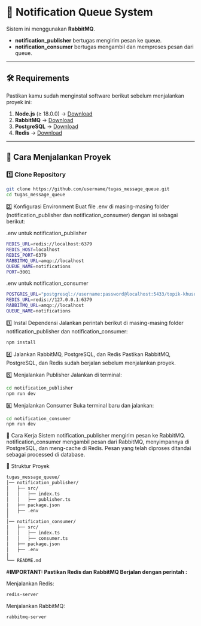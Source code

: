 # 📌 Notification Queue System

Sistem ini menggunakan **RabbitMQ**.  
- **notification_publisher** bertugas mengirim pesan ke queue.  
- **notification_consumer** bertugas mengambil dan memproses pesan dari queue.  

---

## 🛠 Requirements

Pastikan kamu sudah menginstal software berikut sebelum menjalankan proyek ini:

1. **Node.js** (≥ 18.0.0) → [Download](https://nodejs.org/en/download/)
2. **RabbitMQ** → [Download](https://www.rabbitmq.com/download.html)
3. **PostgreSQL** → [Download](https://www.postgresql.org/download/)
4. **Redis** → [Download](https://redis.io/download/)

---

## 🚀 Cara Menjalankan Proyek

### 1️⃣ Clone Repository
```bash
git clone https://github.com/username/tugas_message_queue.git
cd tugas_message_queue

```

2️⃣ Konfigurasi Environment
Buat file .env di masing-masing folder (notification_publisher dan notification_consumer) dengan isi sebagai berikut:

.env untuk notification_publisher
```bash
REDIS_URL=redis://localhost:6379
REDIS_HOST=localhost
REDIS_PORT=6379
RABBITMQ_URL=amqp://localhost
QUEUE_NAME=notifications
PORT=3001
```

.env untuk notification_consumer
```bash
POSTGRES_URL="postgresql://username:password@localhost:5433/topik-khusus-messageQueue"
REDIS_URL=redis://127.0.0.1:6379
RABBITMQ_URL=amqp://localhost
QUEUE_NAME=notifications
```

3️⃣ Instal Dependensi
Jalankan perintah berikut di masing-masing folder notification_publisher dan notification_consumer:

```bash
npm install
```

4️⃣ Jalankan RabbitMQ, PostgreSQL, dan Redis
Pastikan RabbitMQ, PostgreSQL, dan Redis sudah berjalan sebelum menjalankan proyek.

5️⃣ Menjalankan Publisher
Jalankan di terminal:
```bash
cd notification_publisher
npm run dev
```

6️⃣ Menjalankan Consumer
Buka terminal baru dan jalankan:
```bash
cd notification_consumer
npm run dev
```
📜 Cara Kerja Sistem
notification_publisher mengirim pesan ke RabbitMQ.
notification_consumer mengambil pesan dari RabbitMQ, menyimpannya di PostgreSQL, dan meng-cache di Redis.
Pesan yang telah diproses ditandai sebagai processed di database.

🎯 Struktur Proyek
```bash
tugas_message_queue/
│── notification_publisher/
│   ├── src/
│   │   ├── index.ts
│   │   ├── publisher.ts
│   ├── package.json
│   ├── .env
│
│── notification_consumer/
│   ├── src/
│   │   ├── index.ts
│   │   ├── consumer.ts
│   ├── package.json
│   ├── .env
│
└── README.md
```

#**IMPORTANT: Pastikan Redis dan RabbitMQ Berjalan dengan perintah :**  

Menjalankan Redis:  
```bash
redis-server
```

Menjalankan RabbitMQ:
```bash
rabbitmq-server
```
